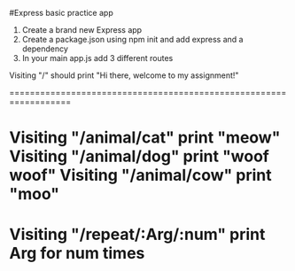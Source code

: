 #Express basic practice app

1. Create a brand new Express app
2. Create a package.json using npm init and add express and a dependency
3. In your main app.js add 3 different routes


Visiting "/" should print "Hi there, welcome to my assignment!"

==================================================================

Visiting "/animal/cat" print "meow"
Visiting "/animal/dog" print "woof woof"
Visiting "/animal/cow" print "moo"
===================================================================

Visiting "/repeat/:Arg/:num" print Arg for num times 
============================================================